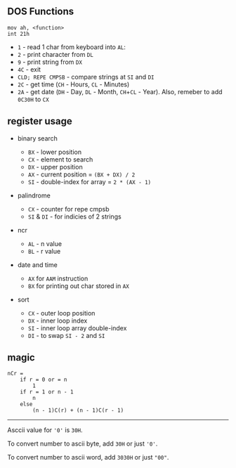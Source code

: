 ## DOS Functions

```
mov ah, <function>
int 21h
```

- `1` - read 1 char from keyboard into `AL`:
- `2` - print character from `DL`
- `9` - print string from `DX`
- `4C` - exit
- `CLD; REPE CMPSB` - compare strings at `SI` and `DI`
- `2C` - get time (`CH` - Hours, `CL` - Minutes)
- `2A` - get date (`DH` - Day, `DL` - Month, `CH`+`CL` - Year). Also, remeber to add `0C30H` to `CX`

## register usage

- binary search
  - `BX` - lower position
  - `CX` - element to search
  - `DX` - upper position
  - `AX` - current position = `(BX + DX) / 2`
  - `SI` - double-index for array = `2 * (AX - 1)`

- palindrome
  - `CX` -  counter for repe cmpsb
  - `SI` & `DI` - for indicies of 2 strings

- ncr
  - `AL` - n value 
  - `BL` - r value

- date and time
  - `AX` for `AAM` instruction
  - `BX` for printing out char stored in `AX`

- sort
  - `CX` - outer loop position
  - `DX` - inner loop index
  - `SI` - inner loop array double-index
  - `DI` - to swap `SI - 2` and `SI`

## magic

```
nCr =
    if r = 0 or = n
        1
    if r = 1 or n - 1
        n
    else
        (n - 1)C(r) + (n - 1)C(r - 1)

```

---


Asccii value for `'0'` is `30H`.

To convert number to ascii byte, add `30H` or just `'0'`.

To convert number to ascii word, add `3030H` or just `"00"`.